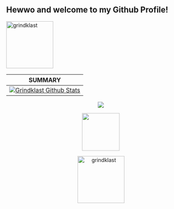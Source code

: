 ## Hewwo and welcome to my Github Profile!

<img width="125" src="https://komarev.com/ghpvc/?username=grindklast&style=flat-square" alt="grindklast" /><br>

| **SUMMARY**                                                                                                                                                     |
| --------------------------------------------------------------------------------------------------------------------------------------------------------------- |
| [![Grindklast Github Stats](https://github-readme-stats.vercel.app/api?username=grindklast&show_icons=true)](https://github.com/grindklast/github-readme-stats) |

<!--
**grindklast/grindklast** is a ✨ _special_ ✨ repository because its `README.md` (this file) appears on your GitHub profile.

Here are some ideas to get you started:

- 🔭 I’m currently working on ...
- 🌱 I’m currently learning ...
- 👯 I’m looking to collaborate on ...
- 🤔 I’m looking for help with ...
- 💬 Ask me about ...
- 📫 How to reach me: ...
- 😄 Pronouns: ...
- ⚡ Fun fact: ...
-->

<p align="center"><a href="https://github.com/grindklast"><img src="https://github-readme-stats.vercel.app/api?username=grindklast&show_icons=true&theme=cobalt"></a>
<p align="center"><img width="100" src="https://github.githubassets.com/images/modules/site/sponsors/pixel-mona-heart.gif"></p>
<p align="center"><img width="125" src="https://komarev.com/ghpvc/?username=grindklast&style=flat-square" alt="grindklast"></p>
